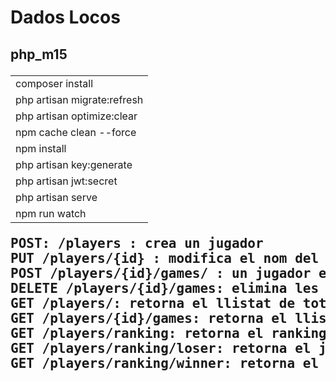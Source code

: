 <h1>Dados Locos</h1>
<h2>php_m15</p>
<table>
    <tr><td>
composer install
    </tr></td>
    <tr><td>
php artisan migrate:refresh
    </tr></td>
<tr><td>
php artisan optimize:clear
    </tr></td>
<tr><td>
npm cache clean --force
    </tr></td>
<tr><td>
npm install
    </tr></td>
<tr><td>
php artisan key:generate
    </tr></td>
<tr><td>
php artisan jwt:secret
    </tr></td>
<tr><td>
php artisan serve
    </tr></td>
<tr><td>
npm run watch
    </tr></td>
</table>
<pre>
POST: /players : crea un jugador
PUT /players/{id} : modifica el nom del jugador
POST /players/{id}/games/ : un jugador específic realitza una tirada dels daus.
DELETE /players/{id}/games: elimina les tirades del jugador
GET /players/: retorna el llistat de tots els jugadors del sistema amb el seu percentatge mig d’èxits 
GET /players/{id}/games: retorna el llistat de jugades per un jugador.
GET /players/ranking: retorna el ranking mig de tots els jugadors del sistema. És a dir, el percentatge mig d’èxits.
GET /players/ranking/loser: retorna el jugador amb pitjor percentatge d’èxit
GET /players/ranking/winner: retorna el jugador amb pitjor percentatge d’èxit.

</pre>
